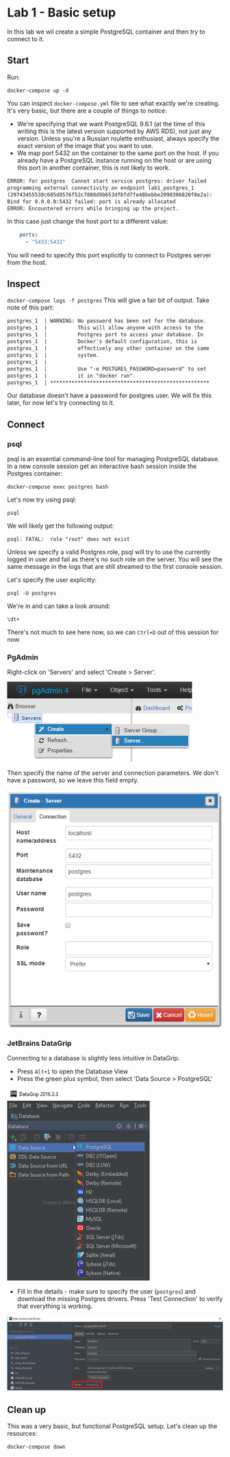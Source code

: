# Lab 1 - Basic setup
In this lab we wil create a simple PostgreSQL container and then try to connect to it.

## Start
Run:
```
docker-compose up -d
```

You can inspect `docker-compose.yml` file to see what exactly we're creating. It's very basic, but there are a couple of things to notice:
* We're specifying that we want PostgreSQL 9.6.1 (at the time of this writing this is the latest version supported by AWS RDS), not just any version. Unless you're a Russian roulette enthusiast, always specify the exact version of the image that you want to use.
* We map port 5432 on the container to the same port on the host. If you already have a PostgreSQL instance running on the host or are using this port in another container, this is not likely to work.
```
ERROR: for postgres  Cannot start service postgres: driver failed programming external connectivity on endpoint lab1_postgres_1 (29743455530c605d8576f52c7880d9b653dfbfd7fe48bebbe2098306820f8e2a): Bind for 0.0.0.0:5432 failed: port is already allocated
ERROR: Encountered errors while bringing up the project.
```
In this case just change the host port to a different value:
```yaml
    ports:
      - "5433:5432"
```
You will need to specify this port explicitly to connect to Postgres server from the host.

## Inspect
`docker-compose logs -f postgres`
This will give a fair bit of output. Take note of this part:
```
postgres_1  | WARNING: No password has been set for the database.
postgres_1  |          This will allow anyone with access to the
postgres_1  |          Postgres port to access your database. In
postgres_1  |          Docker's default configuration, this is
postgres_1  |          effectively any other container on the same
postgres_1  |          system.
postgres_1  |
postgres_1  |          Use "-e POSTGRES_PASSWORD=password" to set
postgres_1  |          it in "docker run".
postgres_1  | ****************************************************
```

Our database doesn't have a password for postgres user. We will fix this later, for now let's try connecting to it.

## Connect
### psql
psql is an essential command-line tool for managing PostgreSQL database.
In a new console session get an interactive bash session inside the Postgres container:
```
docker-compose exec postgres bash
```

Let's now try using psql:
```
psql
```
We will likely get the following output:
```
psql: FATAL:  role "root" does not exist
```
Unless we specify a valid Postgres role, psql will try to use the currently logged in user and fail as there's no such role on the server. You will see the same message in the logs that are still streamed to the first console session.

Let's specify the user explicitly:
```
psql -U postgres
```
We're in and can take a look around:
```
\dt+
```
There's not much to see here now, so we can `Ctrl+D` out of this session for now.

### PgAdmin
Right-click on 'Servers' and select 'Create > Server'.

![](img/pgadmin_create.png "Create server in PgAdmin")

Then specify the name of the server and connection parameters. We don't have a password, so we leave this field empty.

![](img/pgadmin_connect.png "Configure connection in PgAdmin")

### JetBrains DataGrip
Connecting to a database is slightly less intuitive in DataGrip.
* Press `Alt+1` to open the Database View
* Press the green plus symbol, then select 'Data Source > PostgreSQL'

![](img/datagrip_create.png "Create server in DataGrip")
* Fill in the details - make sure to specify the user (`postgres`) and download the missing Postgres drivers. Press 'Test Connection' to verify that everything is working.

![](img/datagrip_connect.png "Configure connection in  DataGrip")

## Clean up
This was a very basic, but functional PostgreSQL setup.
Let's clean up the resources:
```
docker-compose down
```

